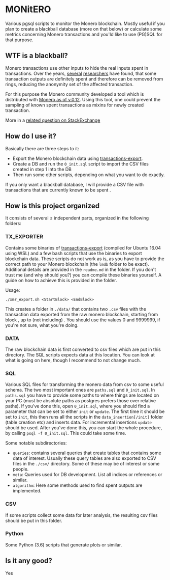 # MONitERO
Various pgsql scripts to monitor the Monero blockchain.
Mostly useful if you plan to create a blackball database (more on that below) or calculate some metrics concerning Monero transactions and you'ld like to use (PG)SQL for that purpose.

## WTF is a blackball?
Monero transactions use other inputs to hide the real inputs spent in transactions. Over the years, [several](https://arxiv.org/abs/1704.04299) [researchers](https://www.researchgate.net/publication/319071434_A_Traceability_Analysis_of_Monero%27s_Blockchain) have found, that some transaction outputs are definitely spent and therefore can be removed from rings, reducing the anonymity set of the affected transaction. 

For this purpose the Monero community developed a tool which is distributed with [Monero as of v.0.12](https://github.com/monero-project/monero/releases/tag/v0.12.0.0).
Using this tool, one could prevent the sampling of known spent transactions as mixins for newly created transaction.

More in a [related question on StackExchange](https://monero.stackexchange.com/questions/8225/how-can-i-use-monero-blockchain-blackball-to-improve-my-privacy)

## How do I use it?
Basically there are three steps to it:
* Export the Monero blockchain data using [transactions-export](https://github.com/moneroexamples/transactions-export).
* Create a DB and run the `0_init.sql` script to import the CSV files created in step 1 into the DB
* Then run some other scripts, depending on what you want to do exactly.

If you only want a blackball database, I will provide a CSV file with transactions that are currently known to be spent <somewhere>.

## How is this project organized
It consists of several ± independent parts, organized in the following folders:

### TX_EXPORTER
Contains some binaries of [transactions-export](https://github.com/moneroexamples/transactions-export) (compiled for Ubuntu 16.04 using WSL) and a few bash scripts that use the binaries to export blockchain data.
These scripts do not work as is, as you have to provide the correct path to your Monero blockchain (the `lmdb` folder to be exact). 
Additional details are provided in the `readme.md` in the folder. 
If you don't trust me (and why should you?) you can compile these binaries yourself. A guide on how to achieve this is provided in the folder.

Usage:
```
./xmr_export.sh <StartBlock> <EndBlock>
```

This creates a folder in `./data/` that contains two `.csv` files with the transaction data exported from the raw monero blockchain, starting from block <StartBlock>, up to (not including) <EndBlock>. You should use the values 0 and 9999999, if you're not sure, what you're doing. 

### DATA
The raw blockchain data is first converted to csv files which are put in this directory.
The SQL scripts expects data at this location.
You can look at what is going on here, though I recommend to not change much. 

### SQL
Various SQL files for transforming the monero data from csv to some useful schema. The two most important ones are `paths.sql` and `0_init.sql`.
In `paths.sql` you have to provide some paths to where things are located on your PC (must be absolute paths as postgres prefers those over relative paths). If you've done this, open `0_init.sql`, where you should find a parameter that can be set to either `init` or `update`. 
The first time it should be set to `init`, this then runs all the scripts in the `data_insertion[/init]` folder (table creation etc) and inserts data.
For incremental insertions `update` should be used.
After you've done this, you can start the whole procedure, by calling `psql -f 0_init.sql`. This could take some time. 

Some notable subdirectories:

 * `queries`: contains several queries that create tables that contains some data of interest. Usually these query tables are also exported to CSV files in the `./csv/` directory. Some of these may be of interest or some people. 
 * `meta`: Queries used for DB development. List all indices or references or similar. 
 * `algorithm`: Here some methods used to find spent outputs are implemented.  

### CSV
If some scripts collect some data for later analysis, the resulting csv files should be put in this folder.

### Python
Some Python (3.6) scripts that generate plots or similar.

## Is it any good?
Yes

